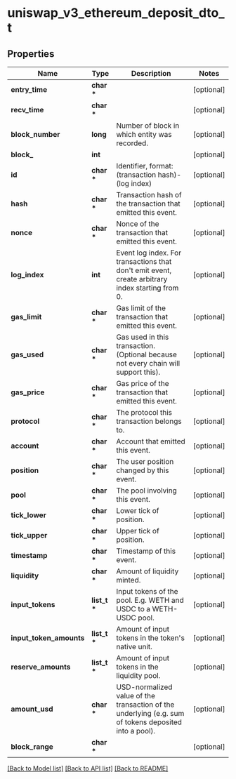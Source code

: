 # uniswap_v3_ethereum_deposit_dto_t

## Properties
Name | Type | Description | Notes
------------ | ------------- | ------------- | -------------
**entry_time** | **char \*** |  | [optional] 
**recv_time** | **char \*** |  | [optional] 
**block_number** | **long** | Number of block in which entity was recorded. | [optional] 
**block_** | **int** |  | [optional] 
**id** | **char \*** | Identifier, format: (transaction hash)-(log index) | [optional] 
**hash** | **char \*** | Transaction hash of the transaction that emitted this event. | [optional] 
**nonce** | **char \*** | Nonce of the transaction that emitted this event. | [optional] 
**log_index** | **int** | Event log index. For transactions that don&#39;t emit event, create arbitrary index starting from 0. | [optional] 
**gas_limit** | **char \*** | Gas limit of the transaction that emitted this event. | [optional] 
**gas_used** | **char \*** | Gas used in this transaction. (Optional because not every chain will support this). | [optional] 
**gas_price** | **char \*** | Gas price of the transaction that emitted this event. | [optional] 
**protocol** | **char \*** | The protocol this transaction belongs to. | [optional] 
**account** | **char \*** | Account that emitted this event. | [optional] 
**position** | **char \*** | The user position changed by this event. | [optional] 
**pool** | **char \*** | The pool involving this event. | [optional] 
**tick_lower** | **char \*** | Lower tick of position. | [optional] 
**tick_upper** | **char \*** | Upper tick of position. | [optional] 
**timestamp** | **char \*** | Timestamp of this event. | [optional] 
**liquidity** | **char \*** | Amount of liquidity minted. | [optional] 
**input_tokens** | **list_t \*** | Input tokens of the pool. E.g. WETH and USDC to a WETH-USDC pool. | [optional] 
**input_token_amounts** | **list_t \*** | Amount of input tokens in the token&#39;s native unit. | [optional] 
**reserve_amounts** | **list_t \*** | Amount of input tokens in the liquidity pool. | [optional] 
**amount_usd** | **char \*** | USD-normalized value of the transaction of the underlying (e.g. sum of tokens deposited into a pool). | [optional] 
**block_range** | **char \*** |  | [optional] 

[[Back to Model list]](../README.md#documentation-for-models) [[Back to API list]](../README.md#documentation-for-api-endpoints) [[Back to README]](../README.md)


